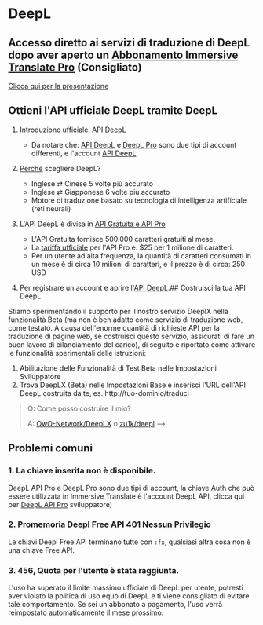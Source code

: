 # DeepL

## Accesso diretto ai servizi di traduzione di DeepL dopo aver aperto un [Abbonamento Immersive Translate Pro](https://immersivetranslate.com/en/pricing/) (Consigliato)

[Clicca qui per la presentazione](https://immersivetranslate.com/en/pricing/)

## Ottieni l'API ufficiale DeepL tramite DeepL

1. Introduzione ufficiale: [API DeepL](https://www.deepl.com/en/pro#developer)
   - Da notare che: [API DeepL](https://www.deepl.com/en/pro#developer) e [DeepL Pro](https://www.deepl.com/pro) sono due tipi di account differenti, e l'account [API DeepL](https://www.deepl.com/en/pro/select-country#developer).

2. [Perché](https://www.deepl.com/en/whydeepl) scegliere DeepL?

   - Inglese ⇄ Cinese 5 volte più accurato
   - Inglese ⇄ Giapponese 6 volte più accurato
   - Motore di traduzione basato su tecnologia di intelligenza artificiale (reti neurali)

3. L'API DeepL è divisa in [API Gratuita e API Pro](https://www.deepl.com/en/pro#developer)

   - L'API Gratuita fornisce 500.000 caratteri gratuiti al mese.
   - La [tariffa ufficiale](https://www.deepl.com/en/pro#developer) per l'API Pro è: $25 per 1 milione di caratteri.
   - Per un utente ad alta frequenza, la quantità di caratteri consumati in un mese è di circa 10 milioni di caratteri, e il prezzo è di circa: 250 USD

4. Per registrare un account e aprire l'[API DeepL](https://www.deepl.com/en/pro#developer).## Costruisci la tua API DeepL

Stiamo sperimentando il supporto per il nostro servizio DeeplX nella funzionalità Beta (ma non è ben adatto come servizio di traduzione web, come testato. A causa dell'enorme quantità di richieste API per la traduzione di pagine web, se costruisci questo servizio, assicurati di fare un buon lavoro di bilanciamento del carico), di seguito è riportato come attivare le funzionalità sperimentali delle istruzioni:

1. Abilitazione delle Funzionalità di Test Beta nelle Impostazioni Sviluppatore
2. Trova DeepLX (Beta) nelle Impostazioni Base e inserisci l'URL dell'API DeepL costruita da te, es. http\://tuo-dominio/traduci

> Q: Come posso costruire il mio?
>
> A: [OwO-Network/DeepLX](https://github.com/OwO-Network/DeepLX#setup-on-immersive-translate) o [zu1k/deepl](https://github.com/KyleChoy/zotero-pdf-translate/blob/CustomDeepL/README.md) -->

## Problemi comuni

### 1. La chiave inserita non è disponibile.

DeepL API Pro e DeepL Pro sono due tipi di account, la chiave Auth che può essere utilizzata in Immersive Translate è l'account DeepL API, clicca qui per [DeepL API Pro](https://www.deepl.com/en/pro/select-country#) sviluppatore)

### 2. Promemoria Deepl Free API 401 Nessun Privilegio

Le chiavi Deepl Free API terminano tutte con `:fx`, qualsiasi altra cosa non è una chiave Free API.

### 3. 456, Quota per l'utente è stata raggiunta.

L'uso ha superato il limite massimo ufficiale di DeepL per utente, potresti aver violato la politica di uso equo di DeepL e ti viene consigliato di evitare tale comportamento. Se sei un abbonato a pagamento, l'uso verrà reimpostato automaticamente il mese prossimo.